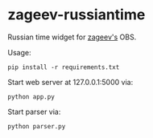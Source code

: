 # zageev-russiantime
Russian time widget for [zageev's](https://twitch.com/zageev) OBS.

Usage:
```
pip install -r requirements.txt
```
Start web server at 127.0.0.1:5000 via:
```
python app.py
```
Start parser via:
```
python parser.py
```
